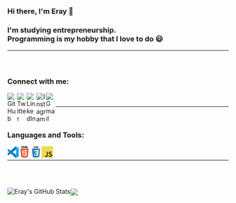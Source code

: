 ### Hi there, I'm Eray 👋

<h3> I'm studying entrepreneurship. </br> Programming is my hobby that I love to do 😃

<hr>
</br>

<!-- ![Profile views](https://gpvc.arturio.dev/Eraycmd) -->

### Connect with me:

[<img align="left" alt="GitHub" width="22px" src="https://cdn.jsdelivr.net/npm/simple-icons@v3/icons/github.svg" />][github]

[<img align="left" alt="Twitter" width="22px" src="https://cdn.jsdelivr.net/npm/simple-icons@v3/icons/twitter.svg" />][twitter]

[<img align="left" alt="LinkedIn" width="22px" src="https://cdn.jsdelivr.net/npm/simple-icons@v3/icons/linkedin.svg" />][linkedin]

[<img align="left" alt="Instagram" width="22px" src="https://cdn.jsdelivr.net/npm/simple-icons@v3/icons/instagram.svg" />][instagram]

[<img align="left" alt="Gmail" width="22px" src="https://cdn.jsdelivr.net/npm/simple-icons@v3/icons/gmail.svg" />][gmail]

</br>
<hr>
<!-- social media links -->

[github]: https://github.com/Eraycmd
[twitter]: https://twitter.com/Erayibrahimov
[linkedin]: https://www.linkedin.com/in/eray-ibrahimov-17a3a01b5/
[instagram]: https://www.instagram.com/eray._.ismailov/
[gmail]: mailto:erayibrahimov70@gmail.com

</br>

<!-- Languages and tools  -->

### Languages and Tools:

<img align="left" alt="Visual Studio Code" width="26px" src="https://raw.githubusercontent.com/github/explore/80688e429a7d4ef2fca1e82350fe8e3517d3494d/topics/visual-studio-code/visual-studio-code.png" />

<img align="left" alt="HTML5" width="26px" src="https://raw.githubusercontent.com/github/explore/80688e429a7d4ef2fca1e82350fe8e3517d3494d/topics/html/html.png" />

<img align="left" alt="CSS3" width="26px" src="https://raw.githubusercontent.com/github/explore/80688e429a7d4ef2fca1e82350fe8e3517d3494d/topics/css/css.png" />

<img align="left" alt="JavaScript" width="26px" src="https://raw.githubusercontent.com/github/explore/80688e429a7d4ef2fca1e82350fe8e3517d3494d/topics/javascript/javascript.png" />

</br>
<hr>
</br>
</br>

<p align="left">
<img height="180em" align="center" src="https://github-readme-stats.vercel.app/api/top-langs/?username=Eraycmd&hide=java,html&title_color=80ffff&text_color=ffffff&icon_color=975cff&bg_color=000000&cache_seconds=4700&locale=en" />

<img height="180em" align="left" src="https://github-readme-stats.vercel.app/api?username=Eraycmd&show_icons=true&line_height=27&count_private=true&title_color=80ffff&text_color=ffffff&icon_color=975cff&bg_color=000000&cache_seconds=4700&locale=en" alt="Eray's GitHub Stats" />
</p>
